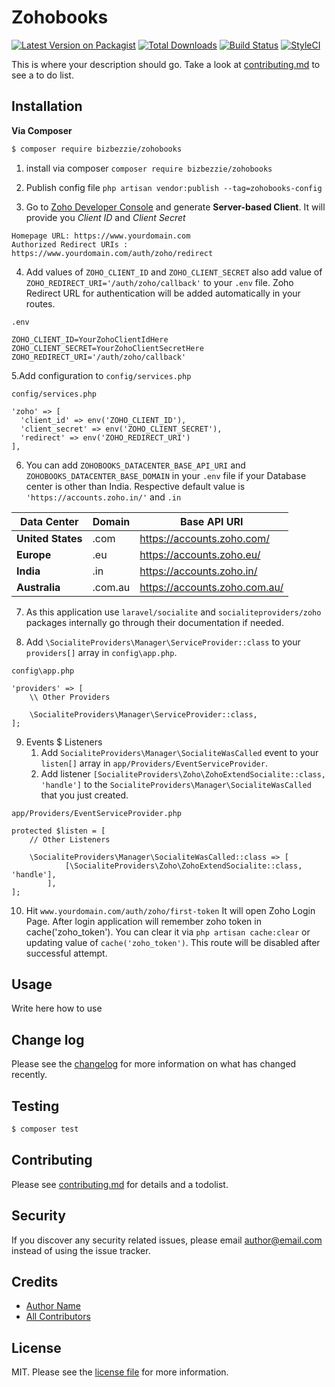 # Zohobooks

[![Latest Version on Packagist][ico-version]][link-packagist]
[![Total Downloads][ico-downloads]][link-downloads]
[![Build Status][ico-travis]][link-travis]
[![StyleCI][ico-styleci]][link-styleci]

This is where your description should go. Take a look at [contributing.md](contributing.md) to see a to do list.

## Installation

**Via Composer**

``` bash
$ composer require bizbezzie/zohobooks
```

1. install via composer ```composer require bizbezzie/zohobooks```


2. Publish config file ```php artisan vendor:publish --tag=zohobooks-config```


3. Go to [Zoho Developer Console](https://accounts.zoho.com/developerconsole) and generate **Server-based Client**. It
   will provide you *Client ID* and *Client Secret*

```
Homepage URL: https://www.yourdomain.com
Authorized Redirect URIs : https://www.yourdomain.com/auth/zoho/redirect
```

4. Add values of ```ZOHO_CLIENT_ID``` and ```ZOHO_CLIENT_SECRET``` also add value of ```ZOHO_REDIRECT_URI='/auth/zoho/callback'``` to your ```.env``` file. Zoho Redirect URL for
   authentication will be added automatically in your routes.
```
.env

ZOHO_CLIENT_ID=YourZohoClientIdHere
ZOHO_CLIENT_SECRET=YourZohoClientSecretHere
ZOHO_REDIRECT_URI='/auth/zoho/callback'
```

5.Add configuration to ```config/services.php```

```
config/services.php

'zoho' => [    
  'client_id' => env('ZOHO_CLIENT_ID'),  
  'client_secret' => env('ZOHO_CLIENT_SECRET'),  
  'redirect' => env('ZOHO_REDIRECT_URI') 
],
```

6. You can add ```ZOHOBOOKS_DATACENTER_BASE_API_URI``` and ```ZOHOBOOKS_DATACENTER_BASE_DOMAIN``` in your ```.env``` file if
   your Database center is other than India. Respective default value is ```'https://accounts.zoho.in/'``` and ```.in```

| **Data Center**   | **Domain** | **Base API URI**              |
|-------------------|------------|-------------------------------|
| **United States** | .com       | https://accounts.zoho.com/    |
| **Europe**        | .eu        | https://accounts.zoho.eu/     |
| **India**         | .in        | https://accounts.zoho.in/     |
| **Australia**     | .com.au    | https://accounts.zoho.com.au/ |

7. As this application use ```laravel/socialite``` and ```socialiteproviders/zoho``` packages internally go through their documentation if needed.


8. Add ```\SocialiteProviders\Manager\ServiceProvider::class``` to your ```providers[]``` array in ```config\app.php```.
```
config\app.php

'providers' => [
    \\ Other Providers
    
    \SocialiteProviders\Manager\ServiceProvider::class,
];
```

9. Events $ Listeners
   1. Add ```SocialiteProviders\Manager\SocialiteWasCalled``` event to your ```listen[]``` array in ```app/Providers/EventServiceProvider```.
   2. Add listener ```[SocialiteProviders\Zoho\ZohoExtendSocialite::class, 'handle']``` to the ```SocialiteProviders\Manager\SocialiteWasCalled``` that you just created.
```
app/Providers/EventServiceProvider.php

protected $listen = [
    // Other Listeners
    
    \SocialiteProviders\Manager\SocialiteWasCalled::class => [
            [\SocialiteProviders\Zoho\ZohoExtendSocialite::class, 'handle'],
        ],
];
```

10. Hit ```www.yourdomain.com/auth/zoho/first-token``` It will open Zoho Login Page. After login application will
    remember zoho token in cache('zoho_token').
    You can clear it via ```php artisan cache:clear``` or updating value of ```cache('zoho_token')```. This route will be disabled after
    successful attempt.


## Usage

Write here how to use

## Change log

Please see the [changelog](changelog.md) for more information on what has changed recently.

## Testing

``` bash
$ composer test
```

## Contributing

Please see [contributing.md](contributing.md) for details and a todolist.

## Security

If you discover any security related issues, please email author@email.com instead of using the issue tracker.

## Credits

- [Author Name][link-author]
- [All Contributors][link-contributors]

## License

MIT. Please see the [license file](license.md) for more information.

[ico-version]: https://img.shields.io/packagist/v/bizbezzie/zohobooks.svg?style=flat-square
[ico-downloads]: https://img.shields.io/packagist/dt/bizbezzie/zohobooks.svg?style=flat-square
[ico-travis]: https://img.shields.io/travis/bizbezzie/zohobooks/master.svg?style=flat-square
[ico-styleci]: https://styleci.io/repos/12345678/shield

[link-packagist]: https://packagist.org/packages/bizbezzie/zohobooks
[link-downloads]: https://packagist.org/packages/bizbezzie/zohobooks
[link-travis]: https://travis-ci.org/bizbezzie/zohobooks
[link-styleci]: https://styleci.io/repos/12345678
[link-author]: https://github.com/bizbezzie
[link-contributors]: ../../contributors
